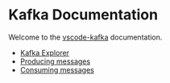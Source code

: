 # Kafka Documentation

Welcome to the [vscode-kafka](https://github.com/jlandersen/vscode-kafka) documentation.

* [Kafka Explorer](Explorer.md#explorer)
* [Producing messages](Producing.md#producing-messages)
* [Consuming messages](Consuming.md#consuming-messages)
